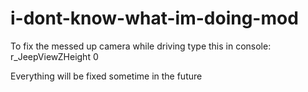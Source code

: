 # i-dont-know-what-im-doing-mod
To fix the messed up camera while driving type this in console:
r_JeepViewZHeight 0

Everything will be fixed sometime in the future 
